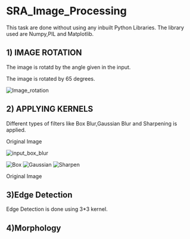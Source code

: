 # SRA_Image_Processing
  This task are done without using any inbuilt Python Libraries.
  The library used are Numpy,PIL and Matplotlib.
## 1) IMAGE ROTATION
The image is rotatd by the angle given in the input.

The image is rotated by 65 degrees.

![Image_rotation](https://user-images.githubusercontent.com/64657733/93302530-c74efc00-f817-11ea-9bae-79aa1203e933.png)
  
## 2) APPLYING KERNELS
Different types of filters like Box Blur,Gaussian Blur and Sharpening is applied.

Original Image

![input_box_blur](https://user-images.githubusercontent.com/64657733/93303331-ed28d080-f818-11ea-9dfc-91d57de0fb96.jpeg)

![Box](https://user-images.githubusercontent.com/64657733/93303474-206b5f80-f819-11ea-9621-6b832618eaef.jpeg) ![Gaussian](https://user-images.githubusercontent.com/64657733/93303492-26f9d700-f819-11ea-86ab-43cfa26999cb.jpeg)  ![Sharpen](https://user-images.githubusercontent.com/64657733/93303862-b901df80-f819-11ea-87ad-7203cbdea5de.jpeg)

Original Image




## 3)Edge Detection
Edge Detection is done using 3*3 kernel.

## 4)Morphology
